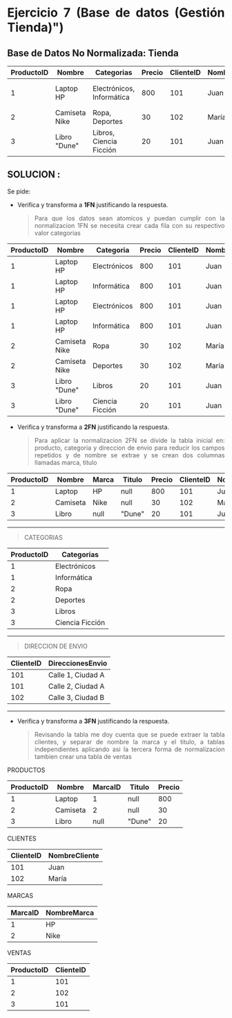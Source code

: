 <div align="justify">


# Ejercicio 7 (Base de datos (Gestión Tienda)")


## Base de Datos No Normalizada: Tienda

| ProductoID | Nombre          | Categorias                  | Precio | ClienteID | NombreCliente | DireccionesEnvio                      |
|------------|-----------------|-----------------------------|--------|-----------|---------------|---------------------------------------|
| 1          | Laptop HP       | Electrónicos, Informática   | 800    | 101       | Juan          | Calle 1, Ciudad A / Calle 2, Ciudad A |
| 2          | Camiseta Nike   | Ropa, Deportes              | 30     | 102       | María         | Calle 3, Ciudad B                     |
| 3          | Libro "Dune"    | Libros, Ciencia Ficción     | 20     | 101       | Juan          | Calle 1, Ciudad A                     |

## SOLUCION :
Se pide:

- Verifica y transforma a __1FN__ justificando la respuesta.

    > Para que los datos sean atomicos y puedan cumplir con la normalizacion 1FN se necesita crear cada fila con su respectivo valor categorias

 
| ProductoID | Nombre        | Categoria        | Precio | ClienteID | NombreCliente | DireccionEnvio      |
|------------|---------------|------------------|--------|-----------|---------------|---------------------|
| 1          | Laptop HP     | Electrónicos     | 800    | 101       | Juan          | Calle 1, Ciudad A   |
| 1          | Laptop HP     | Informática      | 800    | 101       | Juan          | Calle 1, Ciudad A   |
| 1          | Laptop HP     | Electrónicos     | 800    | 101       | Juan          | Calle 2, Ciudad A   |
| 1          | Laptop HP     | Informática      | 800    | 101       | Juan          | Calle 2, Ciudad A   |
| 2          | Camiseta Nike | Ropa             | 30     | 102       | María         | Calle 3, Ciudad B   |
| 2          | Camiseta Nike | Deportes         | 30     | 102       | María         | Calle 3, Ciudad B   |
| 3          | Libro "Dune"  | Libros           | 20     | 101       | Juan          | Calle 1, Ciudad A   |
| 3          | Libro "Dune"  | Ciencia Ficción  | 20     | 101       | Juan          | Calle 1, Ciudad A   |

- Verifica y transforma a __2FN__ justificando la respuesta.

    > Para aplicar la normalizacion 2FN se divide la tabla inicial en: producto, categoria y direccion de envio para reducir los campos repetidos y de nombre se extrae y se crean dos columnas llamadas marca, titulo

| ProductoID | Nombre   | Marca | Titulo | Precio | ClienteID | NombreCliente |
|------------|----------|-------|--------|--------|-----------|---------------|
| 1          | Laptop   |  HP   | null   | 800    | 101       | Juan          |
| 2          | Camiseta | Nike  | null   | 30     | 102       | María         |
| 3          | Libro    | null  | "Dune" | 20     | 101       | Juan          |


***
> CATEGORIAS

| ProductoID | Categorias      | 
|------------|-----------------|
| 1          | Electrónicos    |
| 1          | Informática     |
| 2          | Ropa            | 
| 2          | Deportes        | 
| 3          | Libros          | 
| 3          | Ciencia Ficción | 

***
> DIRECCION DE ENVIO

| ClienteID | DireccionesEnvio  |
|-----------|-------------------|
| 101       | Calle 1, Ciudad A |
| 101       | Calle 2, Ciudad A |
| 102       | Calle 3, Ciudad B |
***



- Verifica y transforma a __3FN__ justificando la respuesta.

    > Revisando la tabla me doy cuenta que se puede extraer la tabla clientes, y separar de nombre la marca y el titulo, a tablas independientes aplicando asi la tercera forma de normalizacion tambien crear una tabla de ventas

PRODUCTOS

| ProductoID | Nombre   | MarcaID | Titulo | Precio |
|------------|----------|---------|--------|--------|
| 1          | Laptop   |  1      | null   | 800    |
| 2          | Camiseta |  2      | null   | 30     |
| 3          | Libro    | null    | "Dune" | 20     |


CLIENTES

| ClienteID | NombreCliente |
|-----------|---------------|
| 101       | Juan          |
| 102       | María         |

MARCAS

| MarcaID | NombreMarca |
|---------|-------------|
| 1       | HP          |
| 2       | Nike        |

VENTAS

| ProductoID | ClienteID |
|------------|-----------|
|1           |101        |
|2           |102        |
|3           |101        |




 </div>